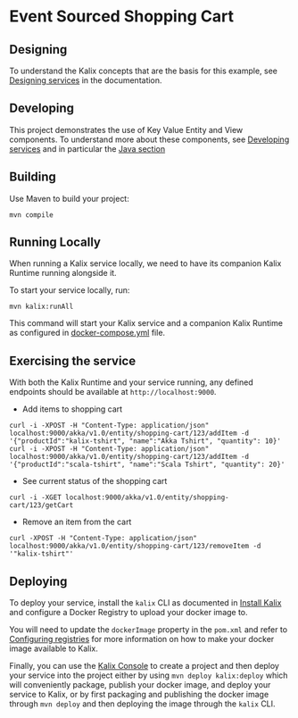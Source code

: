# Event Sourced Shopping Cart

## Designing

To understand the Kalix concepts that are the basis for this example, see [Designing services](https://docs.kalix.io/java/development-process.html) in the documentation.

## Developing

This project demonstrates the use of Key Value Entity and View components.
To understand more about these components, see [Developing services](https://docs.kalix.io/services/)
and in particular the [Java section](https://docs.kalix.io/java/)

## Building

Use Maven to build your project:

```shell
mvn compile
```

## Running Locally

When running a Kalix service locally, we need to have its companion Kalix Runtime running alongside it.

To start your service locally, run:

```shell
mvn kalix:runAll
```

This command will start your Kalix service and a companion Kalix Runtime as configured in [docker-compose.yml](./docker-compose.yml) file.

## Exercising the service

With both the Kalix Runtime and your service running, any defined endpoints should be available at `http://localhost:9000`.

- Add items to shopping cart

```shell
curl -i -XPOST -H "Content-Type: application/json" localhost:9000/akka/v1.0/entity/shopping-cart/123/addItem -d '{"productId":"kalix-tshirt", "name":"Akka Tshirt", "quantity": 10}'
curl -i -XPOST -H "Content-Type: application/json" localhost:9000/akka/v1.0/entity/shopping-cart/123/addItem -d '{"productId":"scala-tshirt", "name":"Scala Tshirt", "quantity": 20}'
```

- See current status of the shopping cart

```shell
curl -i -XGET localhost:9000/akka/v1.0/entity/shopping-cart/123/getCart
```

- Remove an item from the cart

```shell
curl -XPOST -H "Content-Type: application/json" localhost:9000/akka/v1.0/entity/shopping-cart/123/removeItem -d '"kalix-tshirt"'
```

## Deploying

To deploy your service, install the `kalix` CLI as documented in
[Install Kalix](https://docs.kalix.io/kalix/install-kalix.html)
and configure a Docker Registry to upload your docker image to.

You will need to update the `dockerImage` property in the `pom.xml` and refer to
[Configuring registries](https://docs.kalix.io/projects/container-registries.html)
for more information on how to make your docker image available to Kalix.

Finally, you can use the [Kalix Console](https://console.kalix.io)
to create a project and then deploy your service into the project either by using `mvn deploy kalix:deploy` which
will conveniently package, publish your docker image, and deploy your service to Kalix, or by first packaging and
publishing the docker image through `mvn deploy` and then deploying the image
through the `kalix` CLI.
